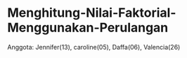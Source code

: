 # Menghitung-Nilai-Faktorial-Menggunakan-Perulangan
Anggota: Jennifer(13), caroline(05), Daffa(06), Valencia(26)
